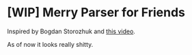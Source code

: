 # [WIP] Merry Parser for Friends

Inspired by Bogdan Storozhuk and [this video](https://youtu.be/jILVrU1w_yc).

As of now it looks really shitty.